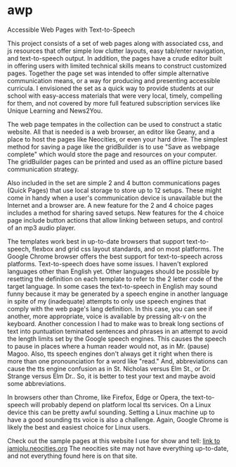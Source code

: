 # awp
Accessible Web Pages with Text-to-Speech

This project consists of a set of web pages along with associated css, and js resources that offer simple low clutter layouts, easy tab/enter navigation, and text-to-speech output. In addition, the pages have a crude editor built in offering users with limited technical skills means to construct customized pages. Together the page set was intended to offer simple alternative communication means, or a way for producing and presenting accessible curricula. I envisioned the set as a quick way to provide students at our school with easy-access materials that were very local, timely, compelling for them, and not covered by more full featured subscription services like Unique Learning and News2You. 

The web page tempates in the collection can be used to construct a static website. All that is needed is a web browser, an editor like Geany, and a place to host the pages like Neocities, or even your hard drive. The simplest method for saving a page like the gridBuilder is to use "Save as webpage complete" which would store the page and resources on your computer. The gridBuilder pages can be printed and used as an offline picture based communication strategy. 

Also included in the set are simple 2 and 4 button communications pages (Quick Pages) that use local storage to store up to 12 setups. These might come in handy when a user's communication device is unavailable but the Internet and a browser are. A new feature for the 2 and 4 choice pages includes a method for sharing saved setups. New features for the 4 choice page include button actions that allow linking between setups, and control of an mp3 audio player.

The templates work best in up-to-date browsers that support text-to-speech, flexbox and grid css layout standards, and on most platforms. The Google Chrome browser offers the best support for text-to-speech across platforms. Text-to-speech does have some issues. I haven't explored languages other than English yet. Other languages should be possible by resetting the <html lang="xx"> definition on each template to refer to the 2 letter code of the target language. In some cases the text-to-speech in English may sound funny because it may be generated by a speech engine in another language in spite of my (inadequate) attempts to only use speech engines that comply with the web page's lang definition. In this case, you can see if another, more appropriate, voice is available by pressing alt-v on the keyboard. Another concession I had to make was to break long sections of text into puntuation teminated sentences and phrases in an attempt to avoid the length limits set by the Google speech engines. This causes the speech to pause in places where a human reader would not, as in Mr. (pause) Magoo. Also, tts speech engines don't always get it right when there is more than one pronounciation for a word like "read." And, abbreviations can cause the tts engine confusion as in St. Nicholas versus Elm St., or Dr. Strange versus Elm Dr.. So, it is better to test your text and maybe avoid some abbreviations.

In browsers other than Chrome, like Firefox, Edge or Opera, the text-to-speech will probably depend on platform local tts services. On a Linux device this can be pretty awful sounding. Setting a Linux machine up to have a good sounding tts voice is also a challenge. Again, Google Chrome is likely the best and easiest choice for Linux users.

Check out the sample pages at this website I use for show and tell: [link to jamjolu.neocities.org](https://jamjolu.neocities.org/)
The neocities site may not have everything up-to-date, and not everything found here is on that site.
